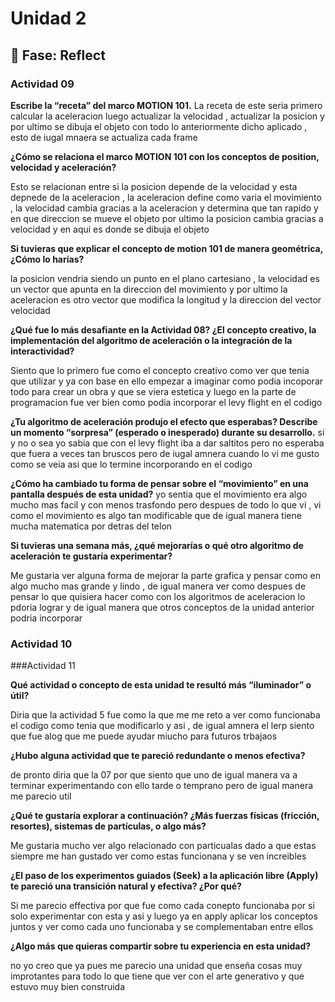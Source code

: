 # Unidad 2


## 🤔 Fase: Reflect

### Actividad 09

**Escribe la “receta” del marco MOTION 101.**
La receta de este seria primero calcular la aceleracion luego actualizar la velocidad , actualizar la posicion y por ultimo se dibuja el objeto con todo lo anteriormente dicho aplicado , esto de iugal mnaera se actualiza cada frame

**¿Cómo se relaciona el marco MOTION 101 con los conceptos de position, velocidad y aceleración?**

Esto se relacionan entre si la posicion depende de la velocidad y esta depnede de la aceleracion , la aceleracion define como varia el movimiento , la velocidad cambia gracias a la aceleracion y determina que tan rapido y en que direccion se mueve el objeto por ultimo la posicion cambia gracias a velocidad y en aqui es donde se dibuja el objeto 

**Si tuvieras que explicar el concepto de motion 101 de manera geométrica, ¿Cómo lo harías?**

la posicion vendria siendo un punto en el plano cartesiano , la velocidad es un vector que apunta en la direccion del movimiento y por ultimo la aceleracion es otro vector que modifica la longitud y la direccion del vector velocidad 

**¿Qué fue lo más desafiante en la Actividad 08? ¿El concepto creativo, la implementación del algoritmo de aceleración o la integración de la interactividad?**

Siento que lo primero fue como el concepto creativo como ver que tenia que utilizar y ya con base en ello empezar a imaginar como podia incoporar todo para crear un obra y que se viera estetica   y luego en la parte de programacion fue ver bien como podia incorporar el levy flight en el codigo 

**¿Tu algoritmo de aceleración produjo el efecto que esperabas? Describe un momento “sorpresa” (esperado o inesperado) durante su desarrollo.**
 si y no o sea yo sabia que con el levy flight iba a dar saltitos pero no esperaba que fuera a veces tan bruscos pero de iugal amnera cuando lo vi me gusto como se veia asi que lo termine incorporando en el codigo 

**¿Cómo ha cambiado tu forma de pensar sobre el “movimiento” en una pantalla después de esta unidad?**
yo sentia que el movimiento era algo mucho mas facil y con menos trasfondo pero despues de todo lo que vi , vi como el movimiento es algo tan modificable que de igual manera tiene mucha matematica por detras del telon 


**Si tuvieras una semana más, ¿qué mejorarías o qué otro algoritmo de aceleración te gustaría experimentar?**

Me gustaria ver alguna forma de mejorar la parte grafica y pensar como en algo mucho mas grande y lindo , de igual manera ver como despues de pensar lo que quisiera hacer como con los algoritmos de aceleracion lo pdoria lograr y de igual manera que otros conceptos de la unidad anterior podria incorporar 



### Actividad 10


###Actividad 11

**Qué actividad o concepto de esta unidad te resultó más “iluminador” o útil?**

Diria que la actividad 5 fue como la que me me reto a ver como funcionaba el codigo como tenia que modificarlo y asi , de igual amnera el lerp siento que fue alog que me puede ayudar miucho para futuros trbajaos 

**¿Hubo alguna actividad que te pareció redundante o menos efectiva?**

de pronto diria que la 07 por que siento que uno de igual manera va a terminar experimentando con ello tarde o temprano pero de igual manera me parecio util 

**¿Qué te gustaría explorar a continuación? ¿Más fuerzas físicas (fricción, resortes), sistemas de partículas, o algo más?**

Me gustaria mucho ver algo relacionado con particualas dado a que estas siempre me han gustado ver como estas funcionana y se ven increibles 

**¿El paso de los experimentos guiados (Seek) a la aplicación libre (Apply) te pareció una transición natural y efectiva? ¿Por qué?**

Si me parecio effectiva por que fue como cada conepto funcionaba por si solo experimentar con esta y asi y luego ya en apply aplicar los conceptos juntos y ver como cada uno funcionaba y se complementaban entre ellos 

**¿Algo más que quieras compartir sobre tu experiencia en esta unidad?**

no yo creo que ya pues me parecio una unidad que enseña cosas muy improtantes para todo lo que tiene que ver con el arte generativo y que estuvo muy bien construida 
 
